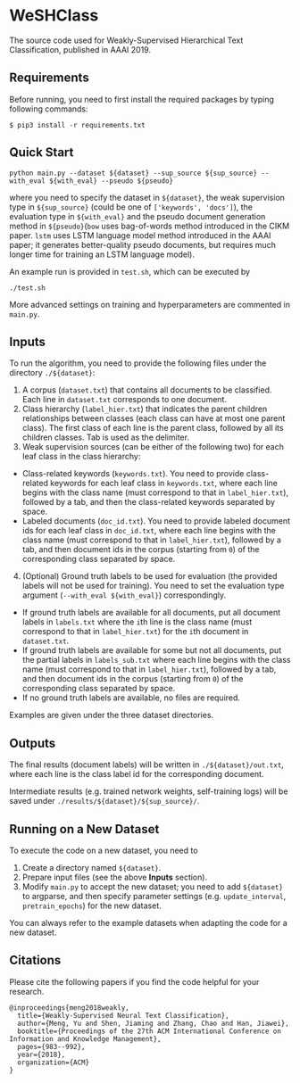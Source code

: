 # WeSHClass

The source code used for Weakly-Supervised Hierarchical Text Classification, published in AAAI 2019.

## Requirements

Before running, you need to first install the required packages by typing following commands:

```
$ pip3 install -r requirements.txt
```

## Quick Start

```
python main.py --dataset ${dataset} --sup_source ${sup_source} --with_eval ${with_eval} --pseudo ${pseudo}
```
where you need to specify the dataset in ```${dataset}```, the weak supervision type in ```${sup_source}``` (could be one of ```['keywords', 'docs']```), the evaluation type in ```${with_eval}``` and the pseudo document generation method in ```${pseudo}```(```bow``` uses bag-of-words method introduced in the CIKM paper. ```lstm``` uses LSTM language model method introduced in the AAAI paper; it generates better-quality pseudo documents, but requires much longer time for training an LSTM language model).

An example run is provided in ```test.sh```, which can be executed by 
```
./test.sh
```

More advanced settings on training and hyperparameters are commented in ```main.py```.

## Inputs

To run the algorithm, you need to provide the following files under the directory ```./${dataset}```:
1. A corpus (```dataset.txt```) that contains all documents to be classified. Each line in ```dataset.txt``` corresponds to one document.
2. Class hierarchy (```label_hier.txt```) that indicates the parent children relationships between classes (each class can have at most one parent class). The first class of each line is the parent class, followed by all its children classes. Tab is used as the delimiter.
3. Weak supervision sources (can be either of the following two) for each leaf class in the class hierarchy:
* Class-related keywords (```keywords.txt```). You need to provide class-related keywords for each leaf class in ```keywords.txt```, where each line begins with the class name (must correspond to that in ```label_hier.txt```), followed by a tab, and then the class-related keywords separated by space. 
* Labeled documents (```doc_id.txt```). You need to provide labeled document ids for each leaf class in ```doc_id.txt```, where each line begins with the class name (must correspond to that in ```label_hier.txt```), followed by a tab, and then document ids in the corpus (starting from ```0```) of the corresponding class separated by space.
4. (Optional) Ground truth labels to be used for evaluation (the provided labels will not be used for training). You need to set the evaluation type argument (```--with_eval ${with_eval}```) correspondingly. 
* If ground truth labels are available for all documents, put all document labels in ```labels.txt``` where the ```i```th line is the class name (must correspond to that in ```label_hier.txt```) for the ```i```th document in ```dataset.txt```.
* If ground truth labels are available for some but not all documents, put the partial labels in ```labels_sub.txt``` where each line begins with the class name (must correspond to that in ```label_hier.txt```), followed by a tab, and then document ids in the corpus (starting from ```0```) of the corresponding class separated by space.
* If no ground truth labels are available, no files are required.

Examples are given under the three dataset directories.

## Outputs

The final results (document labels) will be written in ```./${dataset}/out.txt```, where each line is the class label id for the corresponding document.

Intermediate results (e.g. trained network weights, self-training logs) will be saved under ```./results/${dataset}/${sup_source}/```.

## Running on a New Dataset

To execute the code on a new dataset, you need to 

1. Create a directory named ```${dataset}```.
2. Prepare input files (see the above **Inputs** section).
4. Modify ```main.py``` to accept the new dataset; you need to add ```${dataset}``` to argparse, and then specify parameter settings (e.g. ```update_interval```, ```pretrain_epochs```) for the new dataset.

You can always refer to the example datasets when adapting the code for a new dataset.

## Citations

Please cite the following papers if you find the code helpful for your research.
```
@inproceedings{meng2018weakly,
  title={Weakly-Supervised Neural Text Classification},
  author={Meng, Yu and Shen, Jiaming and Zhang, Chao and Han, Jiawei},
  booktitle={Proceedings of the 27th ACM International Conference on Information and Knowledge Management},
  pages={983--992},
  year={2018},
  organization={ACM}
}
```
